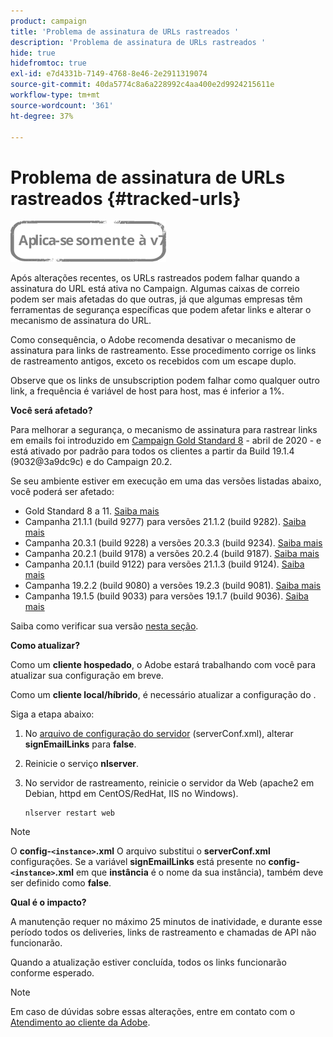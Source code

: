 ```yaml
---
product: campaign
title: 'Problema de assinatura de URLs rastreados '
description: 'Problema de assinatura de URLs rastreados '
hide: true
hidefromtoc: true
exl-id: e7d4331b-7149-4768-8e46-2e2911319074
source-git-commit: 40da5774c8a6a228992c4aa400e2d9924215611e
workflow-type: tm+mt
source-wordcount: '361'
ht-degree: 37%

---
```


# Problema de assinatura de URLs rastreados {#tracked-urls}

![](../../assets/v7-only.svg)

Após alterações recentes, os URLs rastreados podem falhar quando a assinatura do URL está ativa no Campaign. Algumas caixas de correio podem ser mais afetadas do que outras, já que algumas empresas têm ferramentas de segurança específicas que podem afetar links e alterar o mecanismo de assinatura do URL.

Como consequência, o Adobe recomenda desativar o mecanismo de assinatura para links de rastreamento. Esse procedimento corrige os links de rastreamento antigos, exceto os recebidos com um escape duplo.

Observe que os links de unsubscription podem falhar como qualquer outro link, a frequência é variável de host para host, mas é inferior a 1%.

**Você será afetado?**

Para melhorar a segurança, o mecanismo de assinatura para rastrear links em emails foi introduzido em [Campaign Gold Standard 8](../../rn/using/gold-standard.md#gs8) - abril de 2020 - e está ativado por padrão para todos os clientes a partir da Build 19.1.4 (9032@3a9dc9c) e do Campaign 20.2.

Se seu ambiente estiver em execução em uma das versões listadas abaixo, você poderá ser afetado:

* Gold Standard 8 a 11. [Saiba mais](../../rn/using/gold-standard.md#gs-8)
* Campanha 21.1.1 (build 9277) para versões 21.1.2 (build 9282). [Saiba mais](../../rn/using/latest-release.md)
* Campanha 20.3.1 (build 9228) a versões 20.3.3 (build 9234). [Saiba mais](../../rn/using/release--2020.md#release-20-3)
* Campanha 20.2.1 (build 9178) a versões 20.2.4 (build 9187). [Saiba mais](../../rn/using/release--2020.md#release-20-2)
* Campanha 20.1.1 (build 9122) para versões 21.1.3 (build 9124). [Saiba mais](../../rn/using/release--2020.md#release-20-1)
* Campanha 19.2.2 (build 9080) a versões 19.2.3 (build 9081). [Saiba mais](../../rn/using/release--2019.md#release-19-2)
* Campanha 19.1.5 (build 9033) para versões 19.1.7 (build 9036). [Saiba mais](../../rn/using/release--2019.md#release-19-1)


Saiba como verificar sua versão [nesta seção](../../platform/using/launching-adobe-campaign.md#getting-your-campaign-version).

**Como atualizar?**

Como um **cliente hospedado**, o Adobe estará trabalhando com você para atualizar sua configuração em breve.

Como um **cliente local/híbrido**, é necessário atualizar a configuração do .

Siga a etapa abaixo:

1. No [arquivo de configuração do servidor](../../installation/using/the-server-configuration-file.md) (serverConf.xml), alterar **signEmailLinks** para **false**.
1. Reinicie o serviço **nlserver**.
1. No servidor de rastreamento, reinicie o servidor da Web (apache2 em Debian, httpd em CentOS/RedHat, IIS no Windows).

   ```
   nlserver restart web
   ```

>[!NOTE]
>
>O **config-`<instance>`.xml** O arquivo substitui o **serverConf.xml** configurações. Se a variável **signEmailLinks** está presente no  **config-`<instance>`.xml** em que **instância** é o nome da sua instância), também deve ser definido como **false**.

**Qual é o impacto?**

A manutenção requer no máximo 25 minutos de inatividade, e durante esse período todos os deliveries, links de rastreamento e chamadas de API não funcionarão.

Quando a atualização estiver concluída, todos os links funcionarão conforme esperado.

>[!NOTE]
>
>Em caso de dúvidas sobre essas alterações, entre em contato com o [Atendimento ao cliente da Adobe](https://helpx.adobe.com/br/enterprise/admin-guide.html/enterprise/using/support-for-experience-cloud.ug.html).

